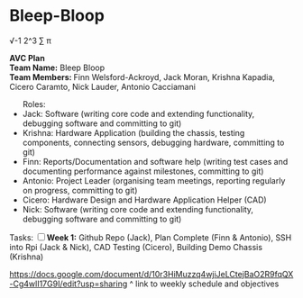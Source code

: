 # Bleep-Bloop

√-1 2^3 ∑ π

<strong>AVC Plan</strong><br>
<strong>Team Name:</strong> Bleep Bloop<br>
<strong>Team Members: </strong>Finn Welsford-Ackroyd, Jack Moran, Krishna Kapadia, Cicero Caramto, Nick Lauder, Antonio Cacciamani<br>
<ul>Roles: 
  <li>Jack: Software (writing core code and extending functionality, debugging software and committing to git)</li>
  <li>Krishna: Hardware Application (building the chassis, testing components, connecting sensors, debugging hardware, committing to git)</li>
  <li>Finn: Reports/Documentation and software help (writing test cases and documenting performance against milestones, committing to git)</li>
  <li>Antonio: Project Leader (organising team meetings, reporting regularly on progress, committing to git)</li>
  <li>Cicero: Hardware Design and Hardware Application Helper (CAD)</li>
  <li>Nick: Software (writing core code and extending functionality, debugging software and committing to git)</li>
</ul>

<form>Tasks:
  <input type="checkbox" name="Week 1" value="Week 1"><strong>Week 1:</strong> Github Repo (Jack), Plan Complete (Finn & Antonio), SSH into Rpi (Jack & Nick), CAD Testing (Cicero), Building Demo Chassis (Krishna)<br>
</form>


https://docs.google.com/document/d/10r3HiMuzzq4wjiJeLCtejBaO2R9fqQX-Cg4wlI17G9I/edit?usp=sharing
^ link to weekly schedule and objectives
